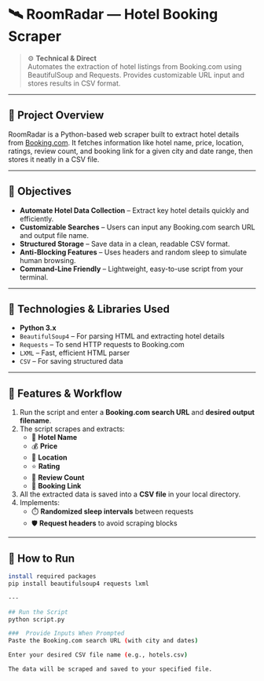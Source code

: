 # 🛰️ RoomRadar — Hotel Booking Scraper

> ⚙️ **Technical & Direct**  
> Automates the extraction of hotel listings from Booking.com using BeautifulSoup and Requests. Provides customizable URL input and stores results in CSV format.

---

## 📌 Project Overview  
RoomRadar is a Python-based web scraper built to extract hotel details from [Booking.com](https://www.booking.com). It fetches information like hotel name, price, location, ratings, review count, and booking link for a given city and date range, then stores it neatly in a CSV file.

---

## 🎯 Objectives
- **Automate Hotel Data Collection** – Extract key hotel details quickly and efficiently.
- **Customizable Searches** – Users can input any Booking.com search URL and output file name.
- **Structured Storage** – Save data in a clean, readable CSV format.
- **Anti-Blocking Features** – Uses headers and random sleep to simulate human browsing.
- **Command-Line Friendly** – Lightweight, easy-to-use script from your terminal.

---

## 🔧 Technologies & Libraries Used
- **Python 3.x**
- `BeautifulSoup4` – For parsing HTML and extracting hotel details  
- `Requests` – To send HTTP requests to Booking.com  
- `LXML` – Fast, efficient HTML parser  
- `CSV` – For saving structured data

---

## 📂 Features & Workflow

1. Run the script and enter a **Booking.com search URL** and **desired output filename**.
2. The script scrapes and extracts:
   - 🏨 **Hotel Name**
   - 💰 **Price**
   - 📍 **Location**
   - ⭐ **Rating**
   - 📝 **Review Count**
   - 🔗 **Booking Link**
3. All the extracted data is saved into a **CSV file** in your local directory.
4. Implements:
   - ⏱️ **Randomized sleep intervals** between requests  
   - 🛡️ **Request headers** to avoid scraping blocks

---

## 🚀 How to Run

```bash
install required packages
pip install beautifulsoup4 requests lxml

---

## Run the Script
python script.py

###  Provide Inputs When Prompted
Paste the Booking.com search URL (with city and dates)

Enter your desired CSV file name (e.g., hotels.csv)

The data will be scraped and saved to your specified file.





